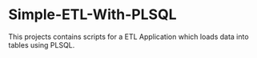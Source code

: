 # Simple-ETL-With-PLSQL
This projects contains scripts for a ETL  Application which loads data into tables using PLSQL.
